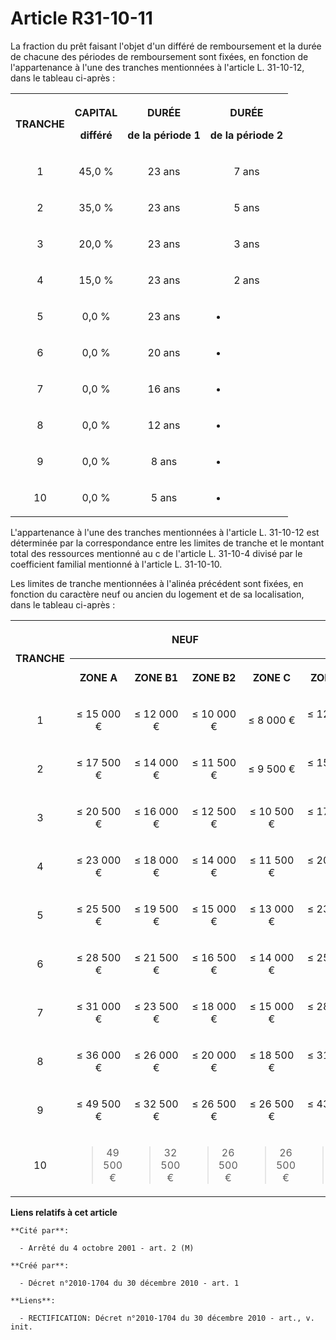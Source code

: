 # Article R31-10-11

La fraction du prêt faisant l'objet d'un différé de remboursement et la durée de chacune des périodes de remboursement sont
fixées, en fonction de l'appartenance à l'une des tranches mentionnées à l'article L. 31-10-12, dans le tableau ci-après : 

<table>
  <tbody>
    <tr>
      <th>

TRANCHE 

</th>
      <th>

CAPITAL 

différé 

</th>
      <th>

DURÉE 

de la période 1 

</th>
      <th colspan="6">

DURÉE 

de la période 2 

</th>
    </tr>
    <tr>
      <td align="center">

1 

</td>
      <td align="center">

45,0 % 

</td>
      <td align="center">

23 ans 

</td>
      <td align="center">

7 ans 

</td>
    </tr>
    <tr>
      <td align="center">

2 

</td>
      <td align="center">

35,0 % 

</td>
      <td align="center">

23 ans 

</td>
      <td align="center">

5 ans 

</td>
    </tr>
    <tr>
      <td align="center">

3 

</td>
      <td align="center">

20,0 % 

</td>
      <td align="center">

23 ans 

</td>
      <td align="center">

3 ans 

</td>
    </tr>
    <tr>
      <td align="center">

4 

</td>
      <td align="center">

15,0 % 

</td>
      <td align="center">

23 ans 

</td>
      <td align="center">

2 ans 

</td>
    </tr>
    <tr>
      <td align="center">

5 

</td>
      <td align="center">

0,0 % 

</td>
      <td align="center">

23 ans 

</td>
      <td align="center">

- 

</td>
    </tr>
    <tr>
      <td align="center">

6 

</td>
      <td align="center">

0,0 % 

</td>
      <td align="center">

20 ans 

</td>
      <td align="center">

- 

</td>
    </tr>
    <tr>
      <td align="center">

7 

</td>
      <td align="center">

0,0 % 

</td>
      <td align="center">

16 ans 

</td>
      <td align="center">

- 

</td>
    </tr>
    <tr>
      <td align="center">

8 

</td>
      <td align="center">

0,0 % 

</td>
      <td align="center">

12 ans 

</td>
      <td align="center">

- 

</td>
    </tr>
    <tr>
      <td align="center">

9 

</td>
      <td align="center">

0,0 % 

</td>
      <td align="center">

8 ans 

</td>
      <td align="center">

- 

</td>
    </tr>
    <tr>
      <td align="center">

10 

</td>
      <td align="center">

0,0 % 

</td>
      <td align="center">

5 ans 

</td>
      <td align="center">

- 

</td>
    </tr>
  </tbody>
</table>

L'appartenance à l'une des tranches mentionnées à l'article L. 31-10-12 est déterminée par la correspondance entre les
limites de tranche et le montant total des ressources mentionné au c de l'article L. 31-10-4 divisé par le coefficient
familial mentionné à l'article L. 31-10-10. 

Les limites de tranche mentionnées à l'alinéa précédent sont fixées, en fonction du caractère neuf ou ancien du logement et
de sa localisation, dans le tableau ci-après : 

<table>
  <tbody>
    <tr>
      <th rowspan="2">

TRANCHE 

</th>
      <th colspan="4">

NEUF 

</th>
      <th colspan="4">

ANCIEN 

</th>
    </tr>
    <tr>
      <th>

ZONE A 

</th>
      <th>

ZONE B1 

</th>
      <th>

ZONE B2 

</th>
      <th>

ZONE C 

</th>
      <th>

ZONE A 

</th>
      <th>

ZONE B1 

</th>
      <th>

ZONE B2 

</th>
      <th>

ZONE C 

</th>
    </tr>
    <tr>
      <td align="center">

1 

</td>
      <td align="center">

≤ 15 000 € 

</td>
      <td align="center">

≤ 12 000 € 

</td>
      <td align="center">

≤ 10 000 € 

</td>
      <td align="center">

≤ 8 000 € 

</td>
      <td align="center">

≤ 12 000 € 

</td>
      <td align="center">

≤ 10 000 € 

</td>
      <td align="center">

≤ 9 000 € 

</td>
      <td align="center">

≤ 8 000 € 

</td>
    </tr>
    <tr>
      <td align="center">

2 

</td>
      <td align="center">

≤ 17 500 € 

</td>
      <td align="center">

≤ 14 000 € 

</td>
      <td align="center">

≤ 11 500 € 

</td>
      <td align="center">

≤ 9 500 € 

</td>
      <td align="center">

≤ 15 000 € 

</td>
      <td align="center">

≤ 12 000 € 

</td>
      <td align="center">

≤ 10 000 € 

</td>
      <td align="center">

≤ 9 500 € 

</td>
    </tr>
    <tr>
      <td align="center">

3 

</td>
      <td align="center">

≤ 20 500 € 

</td>
      <td align="center">

≤ 16 000 € 

</td>
      <td align="center">

≤ 12 500 € 

</td>
      <td align="center">

≤ 10 500 € 

</td>
      <td align="center">

≤ 17 500 € 

</td>
      <td align="center">

≤ 14 000 € 

</td>
      <td align="center">

≤ 11 500 € 

</td>
      <td align="center">

≤ 10 500 € 

</td>
    </tr>
    <tr>
      <td align="center">

4 

</td>
      <td align="center">

≤ 23 000 € 

</td>
      <td align="center">

≤ 18 000 € 

</td>
      <td align="center">

≤ 14 000 € 

</td>
      <td align="center">

≤ 11 500 € 

</td>
      <td align="center">

≤ 20 500 € 

</td>
      <td align="center">

≤ 16 000 € 

</td>
      <td align="center">

≤ 12 500 € 

</td>
      <td align="center">

≤ 11 500 € 

</td>
    </tr>
    <tr>
      <td align="center">

5 

</td>
      <td align="center">

≤ 25 500 € 

</td>
      <td align="center">

≤ 19 500 € 

</td>
      <td align="center">

≤ 15 000 € 

</td>
      <td align="center">

≤ 13 000 € 

</td>
      <td align="center">

≤ 23 000 € 

</td>
      <td align="center">

≤ 18 000 € 

</td>
      <td align="center">

≤ 14 000 € 

</td>
      <td align="center">

≤ 13 000 € 

</td>
    </tr>
    <tr>
      <td align="center">

6 

</td>
      <td align="center">

≤ 28 500 € 

</td>
      <td align="center">

≤ 21 500 € 

</td>
      <td align="center">

≤ 16 500 € 

</td>
      <td align="center">

≤ 14 000 € 

</td>
      <td align="center">

≤ 25 500 € 

</td>
      <td align="center">

≤ 19 500 € 

</td>
      <td align="center">

≤ 15 000 € 

</td>
      <td align="center">

≤ 14 000 € 

</td>
    </tr>
    <tr>
      <td align="center">

7 

</td>
      <td align="center">

≤ 31 000 € 

</td>
      <td align="center">

≤ 23 500 € 

</td>
      <td align="center">

≤ 18 000 € 

</td>
      <td align="center">

≤ 15 000 € 

</td>
      <td align="center">

≤ 28 500 € 

</td>
      <td align="center">

≤ 21 500 € 

</td>
      <td align="center">

≤ 16 500 € 

</td>
      <td align="center">

≤ 15 000 € 

</td>
    </tr>
    <tr>
      <td align="center">

8 

</td>
      <td align="center">

≤ 36 000 € 

</td>
      <td align="center">

≤ 26 000 € 

</td>
      <td align="center">

≤ 20 000 € 

</td>
      <td align="center">

≤ 18 500 € 

</td>
      <td align="center">

≤ 31 000 € 

</td>
      <td align="center">

≤ 23 500 € 

</td>
      <td align="center">

≤ 18 000 € 

</td>
      <td align="center">

≤ 16 500 € 

</td>
    </tr>
    <tr>
      <td align="center">

9 

</td>
      <td align="center">

≤ 49 500 € 

</td>
      <td align="center">

≤ 32 500 € 

</td>
      <td align="center">

≤ 26 500 € 

</td>
      <td align="center">

≤ 26 500 € 

</td>
      <td align="center">

≤ 43 500 € 

</td>
      <td align="center">

≤ 30 500 € 

</td>
      <td align="center">

≤ 26 500 € 

</td>
      <td align="center">

≤ 26 500 € 

</td>
    </tr>
    <tr>
      <td align="center">

10 

</td>
      <td align="center">

> 49 500 € 

</td>
      <td align="center">

> 32 500 € 

</td>
      <td align="center">

> 26 500 € 

</td>
      <td align="center">

> 26 500 € 

</td>
      <td align="center">

> 43 500 € 

</td>
      <td align="center">

> 30 500 € 

</td>
      <td align="center">

> 26 500 € 

</td>
      <td align="center">

> 26 500 €

</td>
    </tr>
  </tbody>
</table>

**Liens relatifs à cet article**

	**Cité par**:

	  - Arrêté du 4 octobre 2001 - art. 2 (M)

	**Créé par**:

	  - Décret n°2010-1704 du 30 décembre 2010 - art. 1

	**Liens**:

	  - RECTIFICATION: Décret n°2010-1704 du 30 décembre 2010 - art., v. init.

